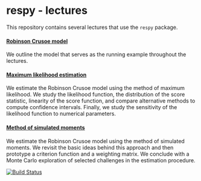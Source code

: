# respy - lectures

This repository contains several lectures that use the ``respy`` package.

#### [Robinson Crusoe model](https://nbviewer.jupyter.org/github/OpenSourceEconomics/respy-lectures/blob/master/lectures/00_robinson_economy/notebook.ipynb)

We outline the model that serves as the running example throughout the lectures.

#### [Maximum likelihood estimation](https://nbviewer.jupyter.org/github/OpenSourceEconomics/respy-lectures/blob/master/lectures/01_maximum_likelihood/notebook.ipynb)

We estimate the Robinson Crusoe model using the method of maximum likelihood. We study the likelihood function, the distribution of the score statistic, linearity of the score function, and compare alternative methods to compute confidence intervals. Finally, we study the sensitivity of the likelihood function to numerical parameters.

#### [Method of simulated moments](https://nbviewer.jupyter.org/github/OpenSourceEconomics/respy-lectures/blob/master/lectures/02_method_of_simulated_moments/notebook.ipynb)

We estimate the Robinson Crusoe model using the method of simulated moments. We revisit the basic ideas behind this approach and then prototype a criterion function and a weighting matrix. We conclude with  a Monte Carlo exploration of selected challenges in the estimation procedure.

[![Build Status](https://travis-ci.org/OpenSourceEconomics/respy-lectures.svg?branch=master)](https://travis-ci.org/OpenSourceEconomics/respy-lectures)
